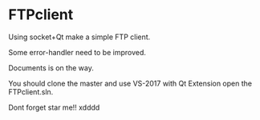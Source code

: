 # FTPclient
Using socket+Qt make a simple FTP client.

Some error-handler need to be improved.

Documents is on the way.

You should clone the master and use VS-2017 with Qt Extension open the FTPclient.sln.


Dont forget star me!! xdddd
